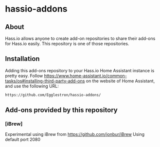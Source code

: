 # hassio-addons

## About

Hass.io allows anyone to create add-on repositories to share their add-ons for
Hass.io easily. This repository is one of those repositories.

## Installation

Adding this add-ons repository to your Hass.io Home Assistant instance is
pretty easy. Follow https://www.home-assistant.io/common-tasks/os#installing-third-party-add-ons on the
website of Home Assistant, and use the following URL:

```txt
https://github.com/Egglestron/hassio-addons/
```

## Add-ons provided by this repository

### [iBrew]

Experimental using iBrew from  https://github.com/jonbur/iBrew
Using default port 2080

